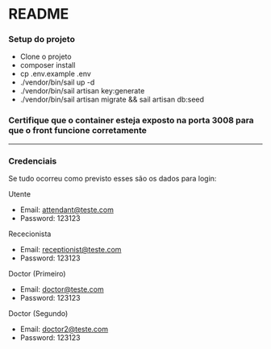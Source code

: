 # README #

### Setup do projeto ###

* Clone o projeto
* composer install
* cp .env.example .env
* ./vendor/bin/sail up -d
* ./vendor/bin/sail artisan key:generate
* ./vendor/bin/sail artisan migrate && sail artisan db:seed

### Certifique que o container esteja exposto na porta 3008 para que o front funcione corretamente ###

---

### Credenciais ###

Se tudo ocorreu como previsto esses são os dados para login:

Utente
- Email: attendant@teste.com
- Password: 123123

Rececionista
- Email: receptionist@teste.com
- Password: 123123

Doctor (Primeiro)
- Email: doctor@teste.com
- Password: 123123

Doctor (Segundo)
- Email: doctor2@teste.com
- Password: 123123
